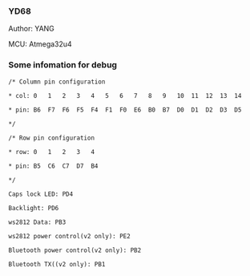 ### YD68

Author: YANG

MCU: Atmega32u4

### Some infomation for debug

`/* Column pin configuration`

`* col: 0   1   2   3   4   5   6   7   8   9   10  11  12  13  14`

`* pin: B6  F7  F6  F5  F4  F1  F0  E6  B0  B7  D0  D1  D2  D3  D5`

`*/`

`/* Row pin configuration`

`* row: 0   1   2   3   4`

`* pin: B5  C6  C7  D7  B4`

`*/`

`Caps lock LED: PD4`

`Backlight: PD6`

`ws2812 Data: PB3`

`ws2812 power control(v2 only): PE2`

`Bluetooth power control(v2 only): PB2`

`Bluetooth TX((v2 only): PB1`

